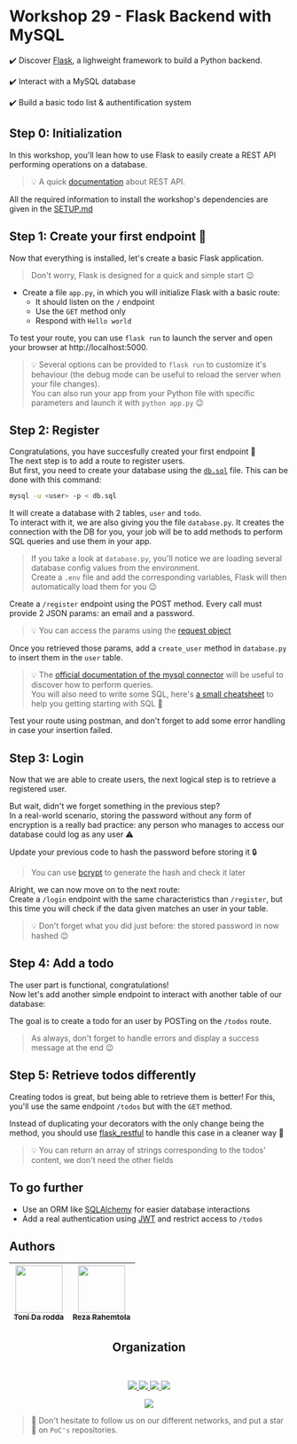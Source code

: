 # Workshop 29 - Flask Backend with MySQL

:heavy_check_mark: Discover [Flask](https://flask.palletsprojects.com/), a lighweight framework to build a Python backend.

:heavy_check_mark: Interact with a MySQL database

:heavy_check_mark: Build a basic todo list & authentification system


## Step 0: Initialization

In this workshop, you'll lean how to use Flask to easily create a REST API performing operations on a database. 

> :bulb: A quick [documentation](https://www.ibm.com/cloud/learn/rest-apis) about REST API.

All the required information to install the workshop's dependencies are given in the [SETUP.md](./SETUP.md)

## Step 1: Create your first endpoint :rocket:

Now that everything is installed, let's create a basic Flask application. 
> Don't worry, Flask is designed for a quick and simple start 😉

- Create a file `app.py`, in which you will initialize Flask with a basic route:
    - It should listen on the `/` endpoint
    - Use the `GET` method only
    - Respond with `Hello world`

To test your route, you can use `flask run` to launch the server and open your browser at http://localhost:5000.
> :bulb: Several options can be provided to `flask run` to customize it's behaviour (the debug mode can be useful to reload the server when your file changes).  
> You can also run your app from your Python file with specific parameters and launch it with `python app.py` 😉 

## Step 2: Register

Congratulations, you have succesfully created your first endpoint :partying_face:  
The next step is to add a route to register users.  
But first, you need to create your database using the [`db.sql`](./src/db.sql) file. This can be done with this command:
```sh
mysql -u <user> -p < db.sql
```
It will create a database with 2 tables, `user` and `todo`.  
To interact with it, we are also giving you the file `database.py`. It creates the connection with the DB for you, your job will be to add methods to perform SQL queries and use them in your app.

> If you take a look at `database.py`, you'll notice we are loading several database config values from the environment.  
> Create a `.env` file and add the corresponding variables, Flask will then automatically load them for you 😉

Create a `/register` endpoint using the POST method. Every call must provide 2 JSON params: an email and a password.
> :bulb: You can access the params using the [request object](https://flask.palletsprojects.com/en/2.2.x/api/#incoming-request-data)

Once you retrieved those params, add a `create_user` method in `database.py` to insert them in the `user` table.
> :bulb: The [official documentation of the mysql connector](https://dev.mysql.com/doc/connector-python/en/) will be useful to discover how to perform queries.  
> You will also need to write some SQL, here's [a small cheatsheet](https://www.codecademy.com/learn/learn-sql/modules/learn-sql-manipulation/cheatsheet)
to help you getting starting with SQL :rocket:

Test your route using postman, and don't forget to add some error handling in case your insertion failed.  

## Step 3: Login

Now that we are able to create users, the next logical step is to retrieve a registered user.

But wait, didn't we forget something in the previous step?  
In a real-world scenario, storing the password without any form of encryption is a really bad practice: any person who manages to access our database could log as any user :warning:

Update your previous code to hash the password before storing it :lock:

> You can use [bcrypt](https://pypi.org/project/bcrypt/) to generate the hash and check it later

Alright, we can now move on to the next route:  
Create a `/login` endpoint with the same characteristics than `/register`, but this time you will check if the data given matches an user in your table.

> :bulb: Don't forget what you did just before: the stored password in now hashed 😉

## Step 4: Add a todo

The user part is functional, congratulations!  
Now let's add another simple endpoint to interact with another table of our database:

The goal is to create a todo for an user by POSTing on the `/todos` route.  
> As always, don't forget to handle errors and display a success message at the end 😉

## Step 5: Retrieve todos differently

Creating todos is great, but being able to retrieve them is better!
For this, you'll use the same endpoint `/todos` but with the `GET` method.

Instead of duplicating your decorators with the only change being the method, you should use [flask_restful](https://flask-restful.readthedocs.io/en/latest/index.html)
to handle this case in a cleaner way :rocket:

> :bulb: You can return an array of strings corresponding to the todos' content, we don't need the other fields

## To go further

- Use an ORM like [SQLAlchemy](https://flask-sqlalchemy.palletsprojects.com/) for easier database interactions
- Add a real authentication using [JWT](https://4geeks.com/lesson/what-is-JWT-and-how-to-implement-with-Flask) and restrict access to `/todos`

## Authors

| [<img src="https://github.com/tonida-rodda.png?size=85" width=85><br><sub>Toni Da rodda</sub>](https://github.com/tonida-rodda) | [<img src="https://github.com/RezaRahemtola.png?size=85" width=85><br><sub>Reza Rahemtola</sub>](https://github.com/RezaRahemtola)
| :---: | :---: |
<h2 align=center>
Organization
</h2>
<br/>
<p align='center'>
    <a href="https://www.linkedin.com/company/pocinnovation/mycompany/">
        <img src="https://img.shields.io/badge/LinkedIn-0077B5?style=for-the-badge&logo=linkedin&logoColor=white">
    </a>
    <a href="https://www.instagram.com/pocinnovation/">
        <img src="https://img.shields.io/badge/Instagram-E4405F?style=for-the-badge&logo=instagram&logoColor=white">
    </a>
    <a href="https://twitter.com/PoCInnovation">
        <img src="https://img.shields.io/badge/Twitter-1DA1F2?style=for-the-badge&logo=twitter&logoColor=white">
    </a>
    <a href="https://discord.com/invite/Yqq2ADGDS7">
        <img src="https://img.shields.io/badge/Discord-7289DA?style=for-the-badge&logo=discord&logoColor=white">
    </a>
</p>
<p align=center>
    <a href="https://www.poc-innovation.fr/">
        <img src="https://img.shields.io/badge/WebSite-1a2b6d?style=for-the-badge&logo=GitHub Sponsors&logoColor=white">
    </a>
</p>

> :rocket: Don't hesitate to follow us on our different networks, and put a star 🌟 on `PoC's` repositories.
